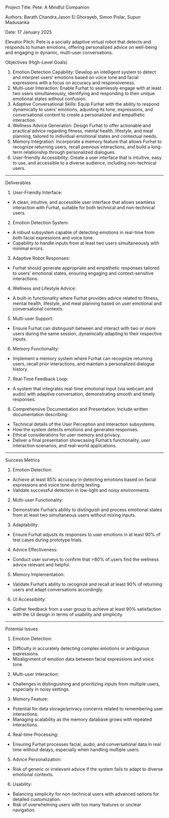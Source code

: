 Project Title:
Pete: A Mindful Companion

Authors:
Barath Chandra,Jason El Ghorayeb, Simon Pislar, Supun Madusanka

Date:
17 January 2025

Elevator Pitch:
Pete is a socially adaptive virtual robot that detects and responds to human emotions, offering personalized advice on well-being and engaging in dynamic, multi-user conversations.

Objectives (High-Level Goals)
1.	Emotion Detection Capability:
Develop an intelligent system to detect and interpret users’ emotions based on voice tone and facial expressions with a focus on accuracy and responsiveness.
2.	Multi-user Interaction:
Enable Furhat to seamlessly engage with at least two users simultaneously, identifying and responding to their unique emotional states without confusion.
3.	Adaptive Conversational Skills:
Equip Furhat with the ability to respond dynamically to users’ emotions, adjusting its tone, expressions, and conversational content to create a personalized and empathetic interaction.
4.	Wellness Advice Generation:
Design Furhat to offer actionable and practical advice regarding fitness, mental health, lifestyle, and meal planning, tailored to individual emotional states and contextual needs.
5.	Memory Integration:
Incorporate a memory feature that allows Furhat to recognize returning users, recall previous interactions, and build a long-term relationship through personalized dialogues.
6.	User-friendly Accessibility:
Create a user interface that is intuitive, easy to use, and accessible to a diverse audience, including non-technical users.
________________________________________________________________________________________
Deliverables
1.	User-Friendly Interface:
-	A clean, intuitive, and accessible user interface that allows seamless interaction with Furhat, suitable for both technical and non-technical users.
2.	Emotion Detection System:
-	A robust subsystem capable of detecting emotions in real-time from both facial expressions and voice tone.
-	Capability to handle inputs from at least two users simultaneously with minimal errors.
3.	Adaptive Robot Responses:
-	Furhat should generate appropriate and empathetic responses tailored to users' emotional states, ensuring engaging and context-sensitive interactions.
4.	Wellness and Lifestyle Advice:
-	A built-in functionality where Furhat provides advice related to fitness, mental health, lifestyle, and meal planning based on user emotional and conversational contexts.
5.	Multi-user Support:
-	Ensure Furhat can distinguish between and interact with two or more users during the same session, dynamically adapting to their respective inputs.
6.	Memory Functionality:
-	Implement a memory system where Furhat can recognize returning users, recall prior interactions, and maintain a personalized dialogue history.
7.	Real-Time Feedback Loop:
-	A system that integrates real-time emotional input (via webcam and audio) with adaptive conversation, demonstrating smooth and timely responses.
8.	Comprehensive Documentation and Presentation:
Include written documentation describing:
- Technical details of the User Perception and Interaction subsystems.
-	How the system detects emotions and generates responses.
-	Ethical considerations for user memory and privacy.
-	Deliver a final presentation showcasing Furhat’s functionality, user interaction scenarios, and real-world applications.
______________________________________________________________________________________
Success Metrics
1.	Emotion Detection:
-	Achieve at least 85% accuracy in detecting emotions based on facial expressions and voice tone during testing.
-	Validate successful detection in low-light and noisy environments.
2.	Multi-user Functionality:
-	Demonstrate Furhat’s ability to distinguish and process emotional states from at least two simultaneous users without mixing inputs.
3.	Adaptability:
-	Ensure Furhat adjusts its responses to user emotions in at least 90% of test cases during prototype trials.
4.	Advice Effectiveness:
-	Conduct user surveys to confirm that >80% of users find the wellness advice relevant and helpful.
5.	Memory Implementation:
-	Validate Furhat’s ability to recognize and recall at least 90% of returning users and adapt conversations accordingly.
6.	UI Accessibility:
-	Gather feedback from a user group to achieve at least 90% satisfaction with the UI design in terms of usability and simplicity.
_____________________________________________________________________________________
Potential Issues
1.	Emotion Detection:
-	Difficulty in accurately detecting complex emotions or ambiguous expressions.
-	Misalignment of emotion data between facial expressions and voice tone.
2.	Multi-user Interaction:
-	Challenges in distinguishing and prioritizing inputs from multiple users, especially in noisy settings.
3.	Memory Feature:
-	Potential for data storage/privacy concerns related to remembering user interactions.
-	Managing scalability as the memory database grows with repeated interactions.
4.	Real-time Processing:
-	Ensuring Furhat processes facial, audio, and conversational data in real time without delays, especially when handling multiple users.
5.	Advice Personalization:
-	Risk of generic or irrelevant advice if the system fails to adapt to diverse emotional contexts.
6.	Usability:
-	Balancing simplicity for non-technical users with advanced options for detailed customization.
-	Risk of overwhelming users with too many features or unclear navigation.

